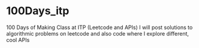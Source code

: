 # 100Days_itp
100 Days of Making Class at ITP (Leetcode and APIs)
I will post solutions to algorithmic problems on leetcode and also code where I explore different, cool APIs
